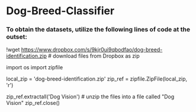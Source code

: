 # Dog-Breed-Classifier

### To obtain the datasets, utilize the following lines of code at the outset:
!wget https://www.dropbox.com/s/9kjr0ui9qbodfao/dog-breed-identification.zip # download files from Dropbox as zip

import os
import zipfile

local_zip = 'dog-breed-identification.zip'
zip_ref = zipfile.ZipFile(local_zip, 'r')

zip_ref.extractall('Dog Vision') # unzip the files into a file called "Dog Vision"
zip_ref.close()
